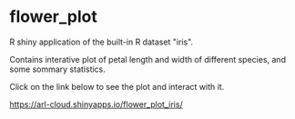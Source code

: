 # flower_plot

R shiny application of the built-in R dataset "iris".

Contains interative plot of petal length and width of different species, and some sommary statistics.


Click on the link below to see the plot and interact with it.

https://arl-cloud.shinyapps.io/flower_plot_iris/
